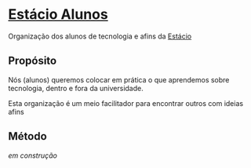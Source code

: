 # [Estácio Alunos](https://github.com/estacio-alunos)

Organização dos alunos de tecnologia e afins da [Estácio](https://estacio.br)

## Propósito

Nós (alunos) queremos colocar em prática o que aprendemos sobre tecnologia, dentro e fora da universidade.

Esta organização é um meio facilitador para encontrar outros com ideias afins

## Método

_em construção_
